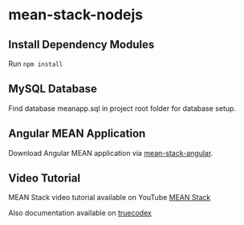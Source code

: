 # mean-stack-nodejs

## Install Dependency Modules
Run `npm install`

## MySQL Database
Find database meanapp.sql in project root folder for database setup.

## Angular MEAN Application
Download Angular MEAN application via [mean-stack-angular](https://github.com/truecodex/mean-stack-angular).

## Video Tutorial
MEAN Stack video tutorial available on YouTube [MEAN Stack](https://www.youtube.com/watch?v=zpCKT8nGnds&list=PLgOUQYMnO_STL4dsvG8gfZ88QIFEB4c1w)

Also documentation available on [truecodex](https://www.truecodex.com/course/mean-mysql-expressjs-angular-nodejs)
